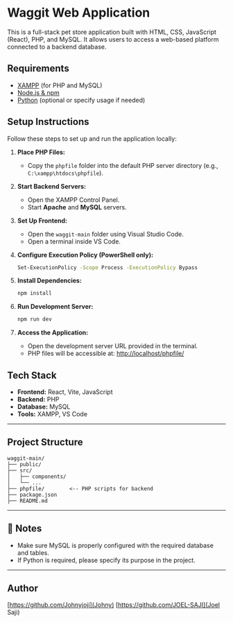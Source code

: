 # Waggit Web Application

This is a full-stack pet store application built with HTML, CSS, JavaScript (React), PHP, and MySQL. It allows users to access a web-based platform connected to a backend database.

## Requirements

- [XAMPP](https://www.apachefriends.org/) (for PHP and MySQL)
- [Node.js & npm](https://nodejs.org/)
- [Python](https://www.python.org/) (optional or specify usage if needed)

## Setup Instructions

Follow these steps to set up and run the application locally:

1. **Place PHP Files:**
   - Copy the `phpfile` folder into the default PHP server directory (e.g., `C:\xampp\htdocs\phpfile`).

2. **Start Backend Servers:**
   - Open the XAMPP Control Panel.
   - Start **Apache** and **MySQL** servers.

3. **Set Up Frontend:**
   - Open the `waggit-main` folder using Visual Studio Code.
   - Open a terminal inside VS Code.

4. **Configure Execution Policy (PowerShell only):**
   ```bash
   Set-ExecutionPolicy -Scope Process -ExecutionPolicy Bypass
   ```

5. **Install Dependencies:**

   ```bash
   npm install
   ```

6. **Run Development Server:**

   ```bash
   npm run dev
   ```

7. **Access the Application:**

   * Open the development server URL provided in the terminal.
   * PHP files will be accessible at: [http://localhost/phpfile/](http://localhost/phpfile/) 


## Tech Stack

* **Frontend:** React, Vite, JavaScript
* **Backend:** PHP
* **Database:** MySQL
* **Tools:** XAMPP, VS Code

---

## Project Structure

```
waggit-main/
├── public/
├── src/
│   ├── components/
│   └── ...
├── phpfile/        <-- PHP scripts for backend
├── package.json
├── README.md
```

---

## 📎 Notes

* Make sure MySQL is properly configured with the required database and tables.
* If Python is required, please specify its purpose in the project.

---

## Author

[https://github.com/Johnyjoji](Johny)
[https://github.com/JOEL-SAJI](Joel Saji)
